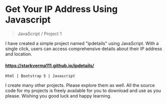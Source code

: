# Get Your IP Address Using Javascript

> JavaScript / Project 1

I have created a simple project named "ipdetails" using JavaScript. With a single click, users can access comprehensive details about their IP address and location.

#### https://starkverma111.github.io/ipdetails/

` Html | Bootstrap 5 | Javascript `

I create many other projects. Please explore them as well. All the source code for my projects is freely available for you to download and use as you please. Wishing you good luck and happy learning.
